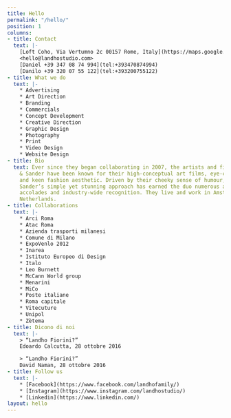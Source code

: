 ```yaml
---
title: Hello
permalink: "/hello/"
position: 1
columns:
- title: Contact
  text: |-
    [Loft Coho, Via Vertumno 2c 00157 Rome, Italy](https://maps.google.com/maps?q=Coho\+Loft\+in\+Rome\+Vertumno\+2\+c,\+00157\+Rome,\+Italy)
    <hello@landhostudio.com>
    [Daniel +39 347 08 74 994](tel:+393470874994)
    [Danilo +39 320 07 55 122](tel:+393200755122)
- title: What we do
  text: |-
    * Advertising
    * Art Direction
    * Branding
    * Commercials
    * Concept Development
    * Creative Direction
    * Graphic Design
    * Photography
    * Print
    * Video Design
    * Website Design
- title: Bio
  text: Ever since they began collaborating in 2007, the artists and filmmakers Lernert
    & Sander have been known for their high-conceptual art films, eye-catching installations
    and keen fashion aesthetic. Driven by their cheeky sense of humour, Lernert &
    Sander’s simple yet stunning approach has earned the duo numerous awards, international
    accolades and industry-wide recognition. They live and work in Amsterdam, the
    Netherlands.
- title: Collaborations
  text: |-
    * Arci Roma
    * Atac Roma
    * Azienda trasporti milanesi
    * Comune di Milano
    * ExpoVenlo 2012
    * Inarea
    * Istituto Europeo di Design
    * Italo
    * Leo Burnett
    * McCann World group
    * Menarini
    * MiCo
    * Poste italiane
    * Roma capitale
    * Vitecuture
    * Unipol
    * Zètema
- title: Dicono di noi
  text: |-
    > “Landho Fiorini?”
    Edoardo Calcutta, 28 ottobre 2016

    > “Landho Fiorini?”
    David Naman, 28 ottobre 2016
- title: Follow us
  text: |-
    * [Facebook](https://www.facebook.com/landhofamily/)
    * [Instagram](https://www.instagram.com/landhostudio/)
    * [Linkedin](https://www.linkedin.com/)
layout: hello
---
```


